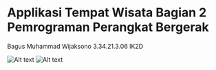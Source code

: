 # Applikasi Tempat Wisata Bagian 2 Pemrograman Perangkat Bergerak 

Bagus Muhammad Wijaksono
3.34.21.3.06
IK2D

![Alt text](https://user-images.githubusercontent.com/106671990/201244665-de58ad9c-7f7a-4456-940f-76e144b634db.png)
![Alt text](https://user-images.githubusercontent.com/106671990/201244784-02d0345d-5c69-4614-9daf-6fd760eff1ec.png)
